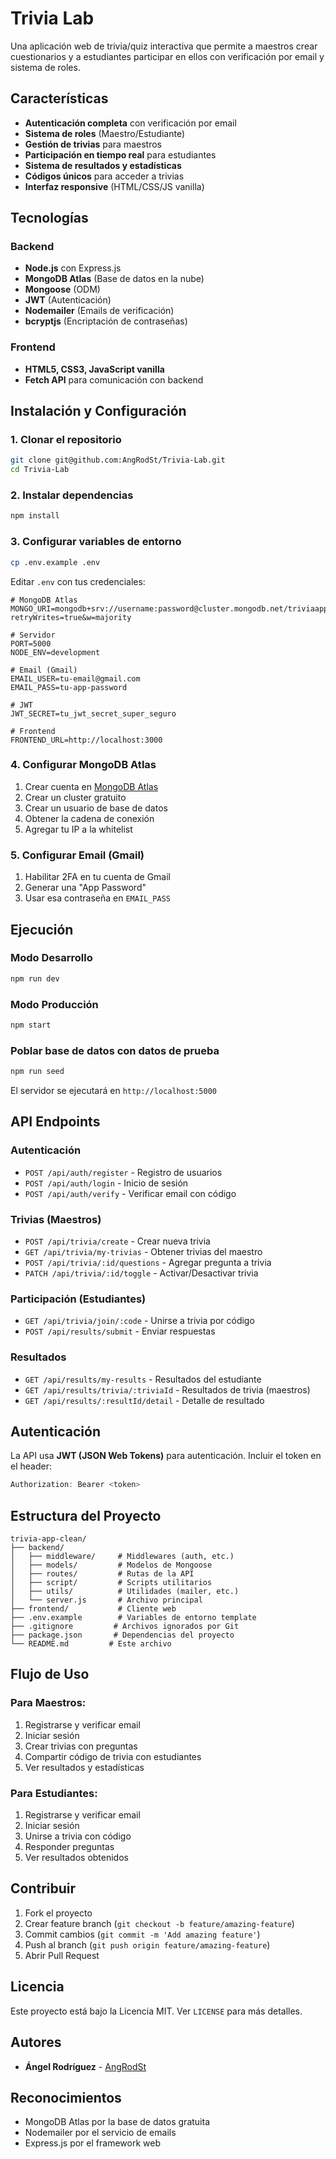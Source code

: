 # Trivia Lab

Una aplicación web de trivia/quiz interactiva que permite a maestros crear cuestionarios y a estudiantes participar en ellos con verificación por email y sistema de roles.

## Características

- **Autenticación completa** con verificación por email
- **Sistema de roles** (Maestro/Estudiante)
- **Gestión de trivias** para maestros
- **Participación en tiempo real** para estudiantes
- **Sistema de resultados y estadísticas**
- **Códigos únicos** para acceder a trivias
- **Interfaz responsive** (HTML/CSS/JS vanilla)

## Tecnologías

### Backend

- **Node.js** con Express.js
- **MongoDB Atlas** (Base de datos en la nube)
- **Mongoose** (ODM)
- **JWT** (Autenticación)
- **Nodemailer** (Emails de verificación)
- **bcryptjs** (Encriptación de contraseñas)

### Frontend

- **HTML5, CSS3, JavaScript vanilla**
- **Fetch API** para comunicación con backend

## Instalación y Configuración

### 1. Clonar el repositorio

```bash
git clone git@github.com:AngRodSt/Trivia-Lab.git
cd Trivia-Lab
```

### 2. Instalar dependencias

```bash
npm install
```

### 3. Configurar variables de entorno

```bash
cp .env.example .env
```

Editar `.env` con tus credenciales:

```env
# MongoDB Atlas
MONGO_URI=mongodb+srv://username:password@cluster.mongodb.net/triviaapp?retryWrites=true&w=majority

# Servidor
PORT=5000
NODE_ENV=development

# Email (Gmail)
EMAIL_USER=tu-email@gmail.com
EMAIL_PASS=tu-app-password

# JWT
JWT_SECRET=tu_jwt_secret_super_seguro

# Frontend
FRONTEND_URL=http://localhost:3000
```

### 4. Configurar MongoDB Atlas

1. Crear cuenta en [MongoDB Atlas](https://www.mongodb.com/cloud/atlas)
2. Crear un cluster gratuito
3. Crear un usuario de base de datos
4. Obtener la cadena de conexión
5. Agregar tu IP a la whitelist

### 5. Configurar Email (Gmail)

1. Habilitar 2FA en tu cuenta de Gmail
2. Generar una "App Password"
3. Usar esa contraseña en `EMAIL_PASS`

## Ejecución

### Modo Desarrollo

```bash
npm run dev
```

### Modo Producción

```bash
npm start
```

### Poblar base de datos con datos de prueba

```bash
npm run seed
```

El servidor se ejecutará en `http://localhost:5000`

## API Endpoints

### Autenticación

- `POST /api/auth/register` - Registro de usuarios
- `POST /api/auth/login` - Inicio de sesión
- `POST /api/auth/verify` - Verificar email con código

### Trivias (Maestros)

- `POST /api/trivia/create` - Crear nueva trivia
- `GET /api/trivia/my-trivias` - Obtener trivias del maestro
- `POST /api/trivia/:id/questions` - Agregar pregunta a trivia
- `PATCH /api/trivia/:id/toggle` - Activar/Desactivar trivia

### Participación (Estudiantes)

- `GET /api/trivia/join/:code` - Unirse a trivia por código
- `POST /api/results/submit` - Enviar respuestas

### Resultados

- `GET /api/results/my-results` - Resultados del estudiante
- `GET /api/results/trivia/:triviaId` - Resultados de trivia (maestros)
- `GET /api/results/:resultId/detail` - Detalle de resultado

## Autenticación

La API usa **JWT (JSON Web Tokens)** para autenticación. Incluir el token en el header:

```javascript
Authorization: Bearer <token>
```

## Estructura del Proyecto

```
trivia-app-clean/
├── backend/
│   ├── middleware/     # Middlewares (auth, etc.)
│   ├── models/         # Modelos de Mongoose
│   ├── routes/         # Rutas de la API
│   ├── script/         # Scripts utilitarios
│   ├── utils/          # Utilidades (mailer, etc.)
│   └── server.js       # Archivo principal
├── frontend/           # Cliente web
├── .env.example        # Variables de entorno template
├── .gitignore         # Archivos ignorados por Git
├── package.json       # Dependencias del proyecto
└── README.md         # Este archivo
```

## Flujo de Uso

### Para Maestros:

1. Registrarse y verificar email
2. Iniciar sesión
3. Crear trivias con preguntas
4. Compartir código de trivia con estudiantes
5. Ver resultados y estadísticas

### Para Estudiantes:

1. Registrarse y verificar email
2. Iniciar sesión
3. Unirse a trivia con código
4. Responder preguntas
5. Ver resultados obtenidos

## Contribuir

1. Fork el proyecto
2. Crear feature branch (`git checkout -b feature/amazing-feature`)
3. Commit cambios (`git commit -m 'Add amazing feature'`)
4. Push al branch (`git push origin feature/amazing-feature`)
5. Abrir Pull Request

## Licencia

Este proyecto está bajo la Licencia MIT. Ver `LICENSE` para más detalles.

## Autores

- **Ángel Rodríguez** - [AngRodSt](https://github.com/AngRodSt)

## Reconocimientos

- MongoDB Atlas por la base de datos gratuita
- Nodemailer por el servicio de emails
- Express.js por el framework web
